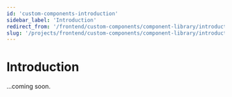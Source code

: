 ```yaml
---
id: 'custom-components-introduction'
sidebar_label: 'Introduction'
redirect_from: '/frontend/custom-components/component-library/introduction'
slug: '/projects/frontend/custom-components/component-library/introduction'
---
```


# Introduction

...coming soon.
